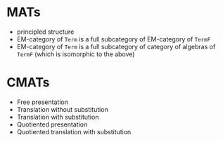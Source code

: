 # MATs
- principled structure
- EM-category of `Term` is a full subcategory of EM-category of `TermF`
- EM-category of `Term` is a full subcategory of category of algebras of `TermF` (which is isomorphic to the above)

# CMATs
- Free presentation
- Translation without substitution
- Translation with substitution
- Quotiented presentation
- Quotiented translation with substitution
